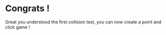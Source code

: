 # Congrats !
Great you understood the first collision test, you can now create a point and click game !

